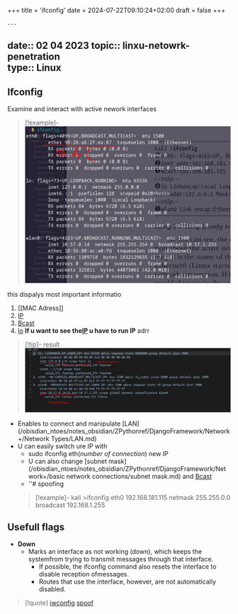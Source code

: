 +++
title = 'ifconfig'
date = 2024-07-22T09:10:24+02:00
draft = false
+++

    ---
date:: 02 04 2023
topic:: linxu-netowrk-penetration  
type:: Linux
---
## Ifconfig 
Examine and interact with active nework interfaces 

>[!example]-
>![IfconfigExamle_visual.png](/static/IfconfigExamle_visual.png)

this dispalys most important informatio 
1.  [[MAC Adress]]
2. [IP](/obisdian_ntoes/notes_obsidian/ZPythonref/DjangoFramework/Network+/Ref_OSI/IP.md)
3. [Bcast](/obisdian_ntoes/notes_obsidian/Penetration/Bcast.md)
4. [lo](/obisdian_ntoes/notes_obsidian/Penetration/lo.md)
**If u want to see the[IP](/obisdian_ntoes/notes_obsidian/ZPythonref/DjangoFramework/Network+/Ref_OSI/IP.md) u have to 
run IP**  adrr
>[!tip]- result
>![IpAddr_visual.png](/static/IpAddr_visual.png)

- Enables to connect and  manipulate [LAN](/obisdian_ntoes/notes_obsidian/ZPythonref/DjangoFramework/Network+/Network Types/LAN.md)
- U can easily switch ure IP with 
	- sudo ifconfig eth(*number of connection*) new IP
	- U can also change [subnet mask](/obisdian_ntoes/notes_obsidian/ZPythonref/DjangoFramework/Network+/basic network connections/subnet mask.md) and  [Bcast](/obisdian_ntoes/notes_obsidian/Penetration/Bcast.md) 
	-  ''#  spoofing 
	>[!example]- 
	>kali >ifconfig eth0 192.168.181.115 netmask 255.255.0.0 broadcast 192.168.1.255
 
## Usefull flags 

- **Down**
	- Marks an interface as not working (down), which keeps the systemfrom trying to transmit messages through that interface. 
		-  If possible, the ifconfig command also resets the interface to disable reception ofmessages.  
		- Routes that use the interface,
		    however, are not automatically disabled.

 
>[!quote] [iwconfig](/obisdian_ntoes/notes_obsidian/Penetration/iwconfig.md) [spoof](/obisdian_ntoes/notes_obsidian/Linux/spoof.md)